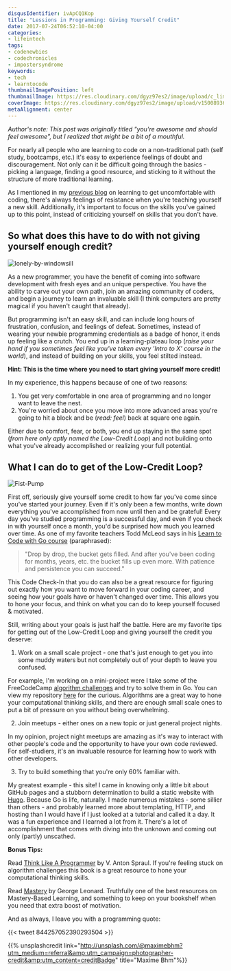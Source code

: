 ```yaml
---
disqusIdentifier: ivApCQ1Kop
title: "Lessions in Programming: Giving Yourself Credit"
date: 2017-07-24T06:52:10-04:00
categories:
- lifeintech
tags:
- codenewbies
- codechronicles
- impostersyndrome
keywords:
- tech
- learntocode
thumbnailImagePosition: left
thumbnailImage: https://res.cloudinary.com/dgyz97es2/image/upload/c_limit,h_100,w_150/v1500893632/maxime-bhm-110039_oma9ax.jpg
coverImage: https://res.cloudinary.com/dgyz97es2/image/upload/v1500893632/maxime-bhm-110039_oma9ax.jpg
metaAlignment: center
---
```


*Author's note: This post was originally titled "you're awesome and should feel awesome", but I realized that might be a bit of a mouthful.*

For nearly all people who are learning to code on a non-traditional path (self study, bootcamps, etc.) it's easy to experience feelings of doubt and discouragement. Not only can it be difficult going through the basics - picking a language, finding a good resource, and sticking to it without the structure of more traditional learning.

<!--more-->

As I mentioned in my [previous blog](https://zentechnista.github.io/2017/07/lessons-in-programming-learning-to-get-uncomfortable/) on learning to get uncomfortable with coding, there's always feelings of resistance when you're teaching yourself a new skill. Additionally, it's important to focus on the skills you've gained up to this point, instead of criticizing yourself on skills that you don't have.

## So what does this have to do with not giving yourself enough credit?

![lonely-by-windowsill](https://res.cloudinary.com/dgyz97es2/image/upload/v1500943728/noah-silliman-136622_tx23nm.jpg)

As a new programmer, you have the benefit of coming into software development with fresh eyes and an unique perspective. You have the ability to carve out your own path, join an amazing community of coders, and begin a journey to learn an invaluable skill (I think computers are pretty magical if you haven't caught that already).

But programming isn't an easy skill, and can include long hours of frustration, confusion, and feelings of defeat. Sometimes, instead of wearing your newbie programming credentials as a badge of honor, it ends up feeling like a crutch. You end up in a learning-plateau loop (*raise your hand if you sometimes feel like you've taken every 'Intro to X' course in the world*), and instead of building on your skills, you feel stilted instead.

**Hint: This is the time where you need to start giving yourself more credit!**

In my experience, this happens because of one of two reasons:

1. You get very comfortable in one area of programming and no longer want to leave the nest.
2. You're worried about once you move into more advanced areas you're going to hit a block and be (*read: feel*) back at square one again.

Either due to comfort, fear, or both, you end up staying in the same spot (*from here only aptly named the Low-Credit Loop*) and not building onto what you've already accomplished or realizing your full potential.

## What I can do to get of the Low-Credit Loop?

![Fist-Pump](https://res.cloudinary.com/dgyz97es2/image/upload/v1500944006/rawpixel-com-250087_aferei.jpg)

First off, seriously give yourself some credit to how far you've come since you've started your journey. Even if it's only been a few months, write down everything you've accomplished from now until then and be grateful! Every day you've studied programming is a successful day, and even if you check in with yourself once a month, you'd be surprised how much you learned over time. As one of my favorite teachers Todd McLeod says in his [Learn to Code with Go course](https://www.youtube.com/watch?v=oxtp9Puk_Y4) (paraphrased):

>"Drop by drop, the bucket gets filled. And after you've been coding for months, years, etc. the bucket fills up even more. With patience and persistence you can succeed."

This Code Check-In that you do can also be a great resource for figuring out exactly how you want to move forward in your coding career, and seeing how your goals have or haven't changed over time. This allows you to hone your focus, and think on what you can do to keep yourself focused & motivated.

Still, writing about your goals is just half the battle. Here are my favorite tips for getting out of the Low-Credit Loop and giving yourself the credit you deserve:

1. Work on a small scale project - one that's just enough to get you into some muddy waters but not completely out of your depth to leave you confused.

For example, I'm working on a mini-project were I take some of the FreeCodeCamp [algorithm challenges](https://www.freecodecamp.org/challenges/get-set-for-our-algorithm-challenges) and try to solve them in Go. You can view my repository [here](https://github.com/zentechnista/go_fcc) for the curious. Algorithms are a great way to hone your computational thinking skills, and there are enough small scale ones to put a bit of pressure on you without being overwhelming.

2. Join meetups - either ones on a new topic or just general project nights.

In my opinion, project night meetups are amazing as it's way to interact with other people's code and the opportunity to have your own code reviewed. For self-studiers, it's an invaluable resource for learning how to work with other developers.

3. Try to build something that you're only 60% familiar with.

My greatest example - this site! I came in knowing only a little bit about GitHub pages and a stubborn determination to build a static website with [Hugo](https://gohugo.io/). Because Go is life, naturally. I made numerous mistakes - some sillier than others - and probably learned more about templating, HTTP, and hosting than I would have if I just looked at a tutorial and called it a day. It was a fun experience and I learned a lot from it. There's a lot of accomplishment that comes with diving into the unknown and coming out only (partly) unscathed.  


**Bonus Tips:**

Read [Think Like A Programmer](https://www.amazon.com/gp/product/1593274246/ref=as_li_qf_sp_asin_il_tl?ie=UTF8&camp=1789&creative=9325&creativeASIN=1593274246&linkCode=as2&tag=lavienco0c-20&linkId=YS757B5QBUKZWUIP) by V. Anton Spraul. If you're feeling stuck on  algorithm challenges this book is a great resource to hone your computational thinking skills.

Read [Mastery](https://smile.amazon.com/Mastery-Keys-Success-Long-Term-Fulfillment-ebook/dp/B01ND0X91Y/ref=sr_1_1?s=digital-text&ie=UTF8&qid=1500946622&sr=1-1&keywords=mastery+george+leonard+kindle) by George Leonard. Truthfully one of the best resources on Mastery-Based Learning, and something to keep on your bookshelf when you need that extra boost of motivation.

And as always, I leave you with a programming quote:

{{< tweet 844257052390293504 >}}

{{% unsplashcredit link="http://unsplash.com/@maximebhm?utm_medium=referral&amp;utm_campaign=photographer-credit&amp;utm_content=creditBadge" title="Maxime Bhm"%}}
